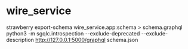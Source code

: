 # wire_service

strawberry export-schema wire_service.app:schema > schema.graphql
python3 -m sgqlc.introspection --exclude-deprecated --exclude-description http://127.0.0.1:5000/graphql schema.json
